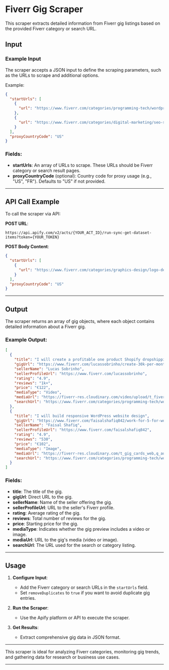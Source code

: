 # Fiverr Gig Scraper

This scraper extracts detailed information from Fiverr gig listings based on the provided Fiverr category or search URL.

## Input

### Example Input
The scraper accepts a JSON input to define the scraping parameters, such as the URLs to scrape and additional options. 

Example:
```json
{
  "startUrls": [
    {
      "url": "https://www.fiverr.com/categories/programming-tech/wordpress-services"
    },
    {
      "url": "https://www.fiverr.com/categories/digital-marketing/seo-services"
    }
  ],
  "proxyCountryCode": "US"
}
```

### Fields:
- **startUrls**: An array of URLs to scrape. These URLs should be Fiverr category or search result pages.
- **proxyCountryCode** (optional): Country code for proxy usage (e.g., "US", "FR"). Defaults to "US" if not provided.

---

## API Call Example

To call the scraper via API:

**POST URL**:
```
https://api.apify.com/v2/acts/{YOUR_ACT_ID}/run-sync-get-dataset-items?token={YOUR_TOKEN}
```

**POST Body Content**:
```json
{
  "startUrls": [
    {
      "url": "https://www.fiverr.com/categories/graphics-design/logo-design"
    }
  ],
  "proxyCountryCode": "US"
}
```

---

## Output

The scraper returns an array of gig objects, where each object contains detailed information about a Fiverr gig. 

### Example Output:
```json
[
  {
    "title": "I will create a profitable one product Shopify dropshipping store",
    "gigUrl": "https://www.fiverr.com/lucassobrinho/create-30k-per-month-one-product-shopify-store",
    "sellerName": "Lucas Sobrinho",
    "sellerProfileUrl": "https://www.fiverr.com/lucassobrinho",
    "rating": "4.9",
    "reviews": "1k+",
    "price": "€122",
    "mediaType": "Video",
    "mediaUrl": "https://fiverr-res.cloudinary.com/video/upload/t_fiverr_hd/q9fvvyjjl0f6brz5h08a",
    "searchUrl": "https://www.fiverr.com/categories/programming-tech/wordpress-services"
  },
  {
    "title": "I will build responsive WordPress website design",
    "gigUrl": "https://www.fiverr.com/faisalshafiq842/work-for-5-for-wordpress-designing",
    "sellerName": "Faisal Shafiq",
    "sellerProfileUrl": "https://www.fiverr.com/faisalshafiq842",
    "rating": "4.9",
    "reviews": "530",
    "price": "€102",
    "mediaType": "Image",
    "mediaUrl": "https://fiverr-res.cloudinary.com/t_gig_cards_web,q_auto,f_auto/gigs/133869484/original/e8ccb61e19b34a7a0a69deb45ad0375a004aefc7.jpeg",
    "searchUrl": "https://www.fiverr.com/categories/programming-tech/wordpress-services"
  }
]
```

### Fields:
- **title**: The title of the gig.
- **gigUrl**: Direct URL to the gig.
- **sellerName**: Name of the seller offering the gig.
- **sellerProfileUrl**: URL to the seller's Fiverr profile.
- **rating**: Average rating of the gig.
- **reviews**: Total number of reviews for the gig.
- **price**: Starting price for the gig.
- **mediaType**: Indicates whether the gig preview includes a video or image.
- **mediaUrl**: URL to the gig's media (video or image).
- **searchUrl**: The URL used for the search or category listing.

---

## Usage

1. **Configure Input**:
   - Add the Fiverr category or search URLs in the `startUrls` field.
   - Set `removeDuplicates` to `true` if you want to avoid duplicate gig entries.

2. **Run the Scraper**:
   - Use the Apify platform or API to execute the scraper.

3. **Get Results**:
   - Extract comprehensive gig data in JSON format.

---

This scraper is ideal for analyzing Fiverr categories, monitoring gig trends, and gathering data for research or business use cases.

--- 
